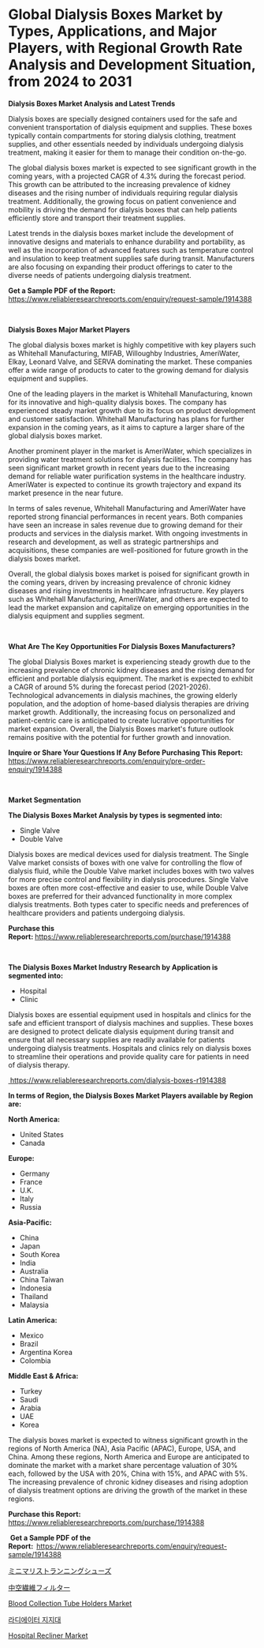 <p><h1>Global Dialysis Boxes Market by Types, Applications, and Major Players, with Regional Growth Rate Analysis and Development Situation, from 2024 to 2031</h1></p><p><strong>Dialysis Boxes Market Analysis and Latest Trends</strong></p>
<p><p>Dialysis boxes are specially designed containers used for the safe and convenient transportation of dialysis equipment and supplies. These boxes typically contain compartments for storing dialysis clothing, treatment supplies, and other essentials needed by individuals undergoing dialysis treatment, making it easier for them to manage their condition on-the-go.</p><p>The global dialysis boxes market is expected to see significant growth in the coming years, with a projected CAGR of 4.3% during the forecast period. This growth can be attributed to the increasing prevalence of kidney diseases and the rising number of individuals requiring regular dialysis treatment. Additionally, the growing focus on patient convenience and mobility is driving the demand for dialysis boxes that can help patients efficiently store and transport their treatment supplies.</p><p>Latest trends in the dialysis boxes market include the development of innovative designs and materials to enhance durability and portability, as well as the incorporation of advanced features such as temperature control and insulation to keep treatment supplies safe during transit. Manufacturers are also focusing on expanding their product offerings to cater to the diverse needs of patients undergoing dialysis treatment.</p></p>
<p><strong>Get a Sample PDF of the Report:&nbsp;</strong> <a href="https://www.reliableresearchreports.com/enquiry/request-sample/1914388">https://www.reliableresearchreports.com/enquiry/request-sample/1914388</a></p>
<p>&nbsp;</p>
<p><strong>Dialysis Boxes Major Market Players</strong></p>
<p><p>The global dialysis boxes market is highly competitive with key players such as Whitehall Manufacturing, MIFAB, Willoughby Industries, AmeriWater, Elkay, Leonard Valve, and SERVA dominating the market. These companies offer a wide range of products to cater to the growing demand for dialysis equipment and supplies.</p><p>One of the leading players in the market is Whitehall Manufacturing, known for its innovative and high-quality dialysis boxes. The company has experienced steady market growth due to its focus on product development and customer satisfaction. Whitehall Manufacturing has plans for further expansion in the coming years, as it aims to capture a larger share of the global dialysis boxes market.</p><p>Another prominent player in the market is AmeriWater, which specializes in providing water treatment solutions for dialysis facilities. The company has seen significant market growth in recent years due to the increasing demand for reliable water purification systems in the healthcare industry. AmeriWater is expected to continue its growth trajectory and expand its market presence in the near future.</p><p>In terms of sales revenue, Whitehall Manufacturing and AmeriWater have reported strong financial performances in recent years. Both companies have seen an increase in sales revenue due to growing demand for their products and services in the dialysis market. With ongoing investments in research and development, as well as strategic partnerships and acquisitions, these companies are well-positioned for future growth in the dialysis boxes market.</p><p>Overall, the global dialysis boxes market is poised for significant growth in the coming years, driven by increasing prevalence of chronic kidney diseases and rising investments in healthcare infrastructure. Key players such as Whitehall Manufacturing, AmeriWater, and others are expected to lead the market expansion and capitalize on emerging opportunities in the dialysis equipment and supplies segment.</p></p>
<p>&nbsp;</p>
<p><strong>What Are The Key Opportunities For Dialysis Boxes Manufacturers?</strong></p>
<p><p>The global Dialysis Boxes market is experiencing steady growth due to the increasing prevalence of chronic kidney diseases and the rising demand for efficient and portable dialysis equipment. The market is expected to exhibit a CAGR of around 5% during the forecast period (2021-2026). Technological advancements in dialysis machines, the growing elderly population, and the adoption of home-based dialysis therapies are driving market growth. Additionally, the increasing focus on personalized and patient-centric care is anticipated to create lucrative opportunities for market expansion. Overall, the Dialysis Boxes market's future outlook remains positive with the potential for further growth and innovation.</p></p>
<p><strong>Inquire or Share Your Questions If Any Before Purchasing This Report:</strong> <a href="https://www.reliableresearchreports.com/enquiry/pre-order-enquiry/1914388">https://www.reliableresearchreports.com/enquiry/pre-order-enquiry/1914388</a></p>
<p>&nbsp;</p>
<p><strong>Market Segmentation</strong></p>
<p><strong>The Dialysis Boxes Market Analysis by types is segmented into:</strong></p>
<p><ul><li>Single Valve</li><li>Double Valve</li></ul></p>
<p><p>Dialysis boxes are medical devices used for dialysis treatment. The Single Valve market consists of boxes with one valve for controlling the flow of dialysis fluid, while the Double Valve market includes boxes with two valves for more precise control and flexibility in dialysis procedures. Single Valve boxes are often more cost-effective and easier to use, while Double Valve boxes are preferred for their advanced functionality in more complex dialysis treatments. Both types cater to specific needs and preferences of healthcare providers and patients undergoing dialysis.</p></p>
<p><strong>Purchase this Report:&nbsp;</strong><a href="https://www.reliableresearchreports.com/purchase/1914388">https://www.reliableresearchreports.com/purchase/1914388</a></p>
<p>&nbsp;</p>
<p><strong>The Dialysis Boxes Market Industry Research by Application is segmented into:</strong></p>
<p><ul><li>Hospital</li><li>Clinic</li></ul></p>
<p><p>Dialysis boxes are essential equipment used in hospitals and clinics for the safe and efficient transport of dialysis machines and supplies. These boxes are designed to protect delicate dialysis equipment during transit and ensure that all necessary supplies are readily available for patients undergoing dialysis treatments. Hospitals and clinics rely on dialysis boxes to streamline their operations and provide quality care for patients in need of dialysis therapy.</p></p>
<p><a href="https://www.reliableresearchreports.com/dialysis-boxes-r1914388">&nbsp;https://www.reliableresearchreports.com/dialysis-boxes-r1914388</a></p>
<p><strong>In terms of Region, the Dialysis Boxes Market Players available by Region are:</strong></p>
<p>
    <p> <strong> North America: </strong>
        <ul>
            <li>United States</li>
            <li>Canada</li>
        </ul>
        </p> 
    <p> <strong> Europe: </strong>
        <ul>
            <li>Germany</li>
            <li>France</li>
            <li>U.K.</li>
            <li>Italy</li>
            <li>Russia</li>
        </ul>
        </p> 
    <p> <strong> Asia-Pacific: </strong>
        <ul>
            <li>China</li>
            <li>Japan</li>
            <li>South Korea</li>
            <li>India</li>
            <li>Australia</li>
            <li>China Taiwan</li>
            <li>Indonesia</li>
            <li>Thailand</li>
            <li>Malaysia</li>
        </ul>
        </p> 
    <p> <strong> Latin America: </strong>
        <ul>
            <li>Mexico</li>
            <li>Brazil</li>
            <li>Argentina Korea</li>
            <li>Colombia</li>
        </ul>
        </p> 
    <p> <strong> Middle East & Africa: </strong>
        <ul>
            <li>Turkey</li>
            <li>Saudi</li>
            <li>Arabia</li>
            <li>UAE</li>
            <li>Korea</li>
        </ul>
    </p>
    </p>
<p><p>The dialysis boxes market is expected to witness significant growth in the regions of North America (NA), Asia Pacific (APAC), Europe, USA, and China. Among these regions, North America and Europe are anticipated to dominate the market with a market share percentage valuation of 30% each, followed by the USA with 20%, China with 15%, and APAC with 5%. The increasing prevalence of chronic kidney diseases and rising adoption of dialysis treatment options are driving the growth of the market in these regions.</p></p>
<p><strong>Purchase this Report: </strong><a href="https://www.reliableresearchreports.com/purchase/1914388">https://www.reliableresearchreports.com/purchase/1914388</a></p>
<p>&nbsp;<strong>Get a Sample PDF of the Report:&nbsp;&nbsp;</strong><a href="https://www.reliableresearchreports.com/enquiry/request-sample/1914388">https://www.reliableresearchreports.com/enquiry/request-sample/1914388</a></p>
<p><strong></strong></p>
<p><p><a href="https://github.com/AriMuller2009/Market-Research-Report-List-1/blob/main/139951250106.md">ミニマリストランニングシューズ</a></p><p><a href="https://medium.com/@clairhane2018/%E4%B8%AD%E7%A9%BA%E7%B3%B8%E3%83%95%E3%82%A3%E3%83%AB%E3%82%BF%E3%83%BC%E5%B8%82%E5%A0%B4%E3%81%AE%E5%B8%82%E5%A0%B4%E8%AA%BF%E6%9F%BB%E3%83%AC%E3%83%9D%E3%83%BC%E3%83%88-%E3%81%9D%E3%81%AE%E6%AD%B4%E5%8F%B2%E3%81%A82031%E5%B9%B4%E3%81%BE%E3%81%A7%E3%81%AE%E4%BA%88%E6%B8%AC-e67b6b112e42">中空繊維フィルター</a></p><p><a href="https://github.com/Airanohannonzb68e5pb53oc1/Market-Research-Report-List-2/blob/main/blood-collection-tube-holders-market.md">Blood Collection Tube Holders Market</a></p><p><a href="https://medium.com/@heisenberg6587768/%EB%9D%BC%EB%94%94%EC%97%90%EC%9D%B4%ED%84%B0-%EC%84%9C%ED%8F%AC%ED%8A%B8-%EC%8B%9C%EC%9E%A5-%EB%B3%B4%EA%B3%A0%EC%84%9C%EB%8A%94-%EC%9D%B4-%EC%8B%9C%EC%9E%A5%EC%9D%98-%EC%B5%9C%EC%8B%A0-%ED%8A%B8%EB%A0%8C%EB%93%9C%EC%99%80-%EC%84%B1%EC%9E%A5-%EA%B8%B0%ED%9A%8C%EB%A5%BC-%EB%B3%B4%EC%97%AC%EC%A4%8D%EB%8B%88%EB%8B%A4-3505fd489826">라디에이터 지지대</a></p><p><a href="https://github.com/fiixsa/Market-Research-Report-List-2/blob/main/hospital-recliner-market.md">Hospital Recliner Market</a></p></p>